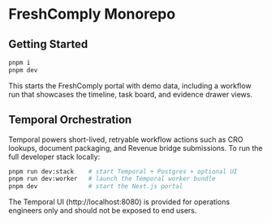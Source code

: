 # FreshComply Monorepo

## Getting Started

```bash
pnpm i
pnpm dev
```

This starts the FreshComply portal with demo data, including a workflow run that showcases the timeline, task board, and evidence drawer views.

## Temporal Orchestration

Temporal powers short-lived, retryable workflow actions such as CRO lookups, document packaging, and Revenue bridge submissions. To run the full developer stack locally:

```bash
pnpm run dev:stack    # start Temporal + Postgres + optional UI
pnpm run dev:worker   # launch the Temporal worker bundle
pnpm dev              # start the Next.js portal
```

The Temporal UI (http://localhost:8080) is provided for operations engineers only and should not be exposed to end users.

